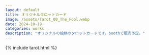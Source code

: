 ```yaml
---
layout: default
title: オリジナルタロットカード
image: /assets/Tarot_00_The_Fool.webp
date: 2024-10-19
categories: works
description: "オリジナルの絵柄のタロットカードです。boothで販売予定。"
---
```

{% include tarot.html %}
